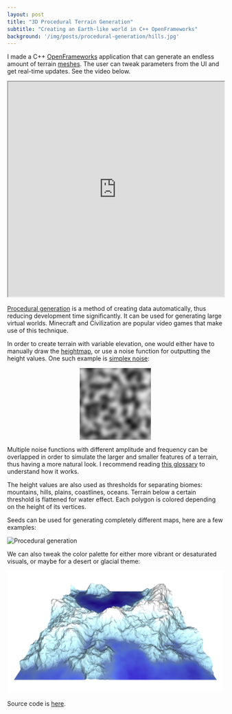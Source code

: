 ```yaml
---
layout: post
title: "3D Procedural Terrain Generation"
subtitle: "Creating an Earth-like world in C++ OpenFrameworks"
background: '/img/posts/procedural-generation/hills.jpg'
---
```


I made a C++ [OpenFrameworks](https://openframeworks.cc/) application that can generate an endless amount of terrain [meshes](https://en.wikipedia.org/wiki/Polygon_mesh). The user can tweak parameters from the UI and get real-time updates. See the video below.

<iframe src="https://www.youtube.com/embed/L4ozXb8_jkY" height="500px" width="100%"></iframe>

[Procedural generation](https://en.wikipedia.org/wiki/Procedural_generation) is a method of creating data automatically, thus reducing development time significantly. It can be used for generating large virtual worlds. Minecraft and Civilization are popular video games that make use of this technique.

In order to create terrain with variable elevation, one would either have to manually draw the [heightmap](https://en.wikipedia.org/wiki/Heightmap), or use a noise function for outputting the height values. One such example is [simplex noise](https://en.wikipedia.org/wiki/Simplex_noise):

<style>
.center {
  display: block;
  margin-left: auto;
  margin-right: auto;
  width: 50%;
}
</style>

<img src="/img/posts/procedural-generation/noise.png" alt="Simplex noise" style="width:33%;height:33%;" class="center"/>

Multiple noise functions with different amplitude and frequency can be overlapped in order to simulate the larger and smaller features of a terrain, thus having a more natural look. I recommend reading [this glossary](http://libnoise.sourceforge.net/glossary/) to understand how it works.

The height values are also used as thresholds for separating biomes: mountains, hills, plains, coastlines, oceans. Terrain below a certain threshold is flattened for water effect. Each polygon is colored depending on the height of its vertices.

Seeds can be used for generating completely different maps, here are a few examples:

<img src="/img/posts/procedural-generation/grid.png" alt="Procedural generation" />

We can also tweak the color palette for either more vibrant or desaturated visuals, or maybe for a desert or glacial theme:

<img src="/img/posts/procedural-generation/color.png" alt="Procedural generation" />

Source code is [here](https://github.com/EdwardLiv/Procedural-Terrain-Generation).